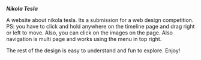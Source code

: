 ***Nikola Tesla***

A website about nikola tesla. Its a submission for a web design competition. 
PS: you have to click and hold anywhere on the timeline page and drag right or left to move. Also, you can click on the images on the page. Also navigation is multi page and works using the menu in top right.

The rest of the design is easy to understand and fun to explore. Enjoy!